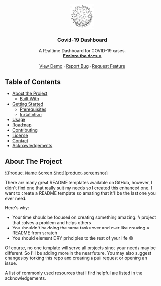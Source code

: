 <br />
<p align="center">
  <a href="https://github.com/goliakshay357/covid19-dashboard">
    <img src="src/assets/img/covidlogo.jpg" alt="Logo" width="80" height="80">
  </a>

  <h3 align="center">Covid-19 Dashboard</h3>

  <p align="center">
    A Realtime Dashboard for COVID-19 cases. 
    <br />
    <a href="https://github.com/goliakshay357/covid19-dashboard"><strong>Explore the docs »</strong></a>
    <br />
    <br />
    <a href="https://covid19-india2020.firebaseapp.com/">View Demo</a>
    ·
    <a href="https://github.com/goliakshay357/covid19-dashboard/issues">Report Bug</a>
    ·
    <a href="https://github.com/goliakshay357/covid19-dashboard/issues">Request Feature</a>
  </p>
</p>


<!-- TABLE OF CONTENTS -->
## Table of Contents

* [About the Project](#about-the-project)
  * [Built With](#built-with)
* [Getting Started](#getting-started)
  * [Prerequisites](#prerequisites)
  * [Installation](#installation)
* [Usage](#usage)
* [Roadmap](#roadmap)
* [Contributing](#contributing)
* [License](#license)
* [Contact](#contact)
* [Acknowledgements](#acknowledgements)

<!-- ABOUT THE PROJECT -->
## About The Project

[![Product Name Screen Shot][product-screenshot]](https://example.com)


There are many great README templates available on GitHub, however, I didn't find one that really suit my needs so I created this enhanced one. I want to create a README template so amazing that it'll be the last one you ever need.

Here's why:
* Your time should be focused on creating something amazing. A project that solves a problem and helps others
* You shouldn't be doing the same tasks over and over like creating a README from scratch
* You should element DRY principles to the rest of your life :smile:

Of course, no one template will serve all projects since your needs may be different. So I'll be adding more in the near future. You may also suggest changes by forking this repo and creating a pull request or opening an issue.

A list of commonly used resources that I find helpful are listed in the acknowledgements.
